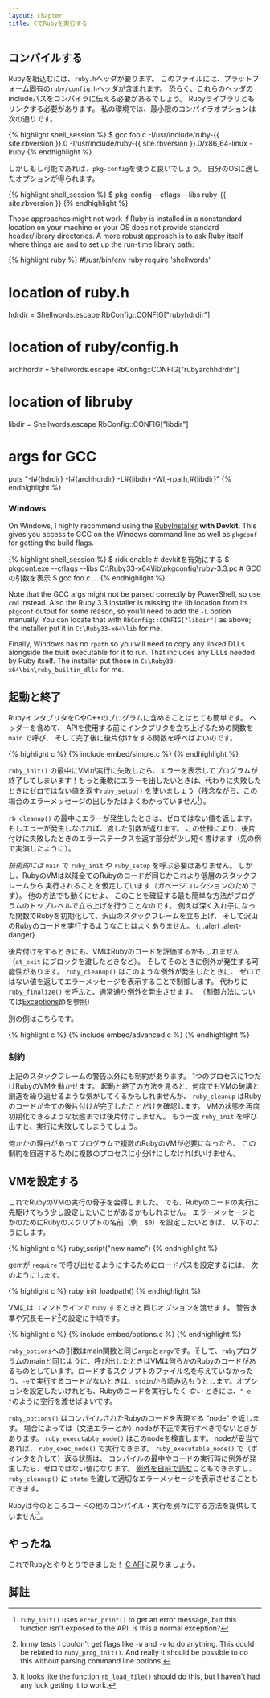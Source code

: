```yaml
---
layout: chapter
title: CでRubyを実行する
---
```


## コンパイルする ##

Rubyを組込むには、`ruby.h`ヘッダが要ります。
このファイルには、プラットフォーム固有の`ruby/config.h`ヘッダが含まれます。
恐らく、これらのヘッダのincludeパスをコンパイラに伝える必要があるでしょう。
Rubyライブラリともリンクする必要があります。
私の環境では、最小限のコンパイラオプションは次の通りです。

{% highlight shell_session %}
$ gcc foo.c -I/usr/include/ruby-{{ site.rbversion }}.0
-I/usr/include/ruby-{{ site.rbversion }}.0/x86_64-linux -lruby
{% endhighlight %}

しかしもし可能であれば、`pkg-config`を使うと良いでしょう。
自分のOSに適したオプションが得られます。

{% highlight shell_session %}
$ pkg-config --cflags --libs ruby-{{ site.rbversion }}
{% endhighlight %}

Those approaches might not work if Ruby is installed in a nonstandard
location on your machine or your OS does not provide standard header/library
directories.  A more robust approach is to ask Ruby itself where things are
and to set up the run-time library path:

{% highlight ruby %} #!/usr/bin/env ruby require 'shellwords'

# location of ruby.h
hdrdir = Shellwords.escape RbConfig::CONFIG["rubyhdrdir"]
# location of ruby/config.h
archhdrdir = Shellwords.escape RbConfig::CONFIG["rubyarchhdrdir"]
# location of libruby
libdir = Shellwords.escape RbConfig::CONFIG["libdir"]

# args for GCC
puts "-I#{hdrdir} -I#{archhdrdir} -L#{libdir} -Wl,-rpath,#{libdir}" {%
endhighlight %}

### Windows

On Windows, I highly recommend using the
[RubyInstaller](https://rubyinstaller.org/downloads/) **with Devkit**.  This
gives you access to GCC on the Windows command line as well as `pkgconf` for
getting the build flags.

{% highlight shell_session %}
$ ridk enable # devkitを有効にする
$ pkgconf.exe --cflags --libs C:\Ruby33-x64\lib\pkgconfig\ruby-3.3.pc #
GCCの引数を表示
$ gcc foo.c ...
{% endhighlight %}

Note that the GCC args might not be parsed correctly by PowerShell, so use
`cmd` instead.  Also the Ruby 3.3 installer is missing the lib location from
its `pkgconf` output for some reason, so you'll need to add the `-L` option
manually.  You can locate that with `RbConfig::CONFIG["libdir"]` as above;
the installer put it in `C:\Ruby33-x64\lib` for me.

Finally, Windows has no `rpath` so you will need to copy any linked DLLs
alongside the built executable for it to run.  That includes any DLLs needed
by Ruby itself.  The installer put those in
`C:\Ruby33-x64\bin\ruby_builtin_dlls` for me.

## 起動と終了 ##

RubyインタプリタをCやC++のプログラムに含めることはとても簡単です。
ヘッダーを含めて、
APIを使用する前にインタプリタを立ち上げるための関数を `main` で呼び、
そして完了後に後片付けをする関数を呼べばよいのです。

{% highlight c %}
{% include embed/simple.c %}
{% endhighlight %}

`ruby_init()`
の最中にVMが実行に失敗したら、エラーを表示してプログラムが終了してしまいます！もっと柔軟にエラーを出したいときは、代わりに失敗したときにゼロではない値を返す`ruby_setup()`
を使いましょう（残念ながら、この場合のエラーメッセージの出しかたはよくわかっていません[^err]）。

`rb_cleanup()` の最中にエラーが発生したときは、ゼロではない値を返します。
もしエラーが発生しなければ、渡した引数が返ります。
この仕様により、後片付けに失敗したときのエラーステータスを返す部分が少し短く書けます（先の例で実演したように）。

_技術的には_ `main` で `ruby_init` や `ruby_setup` を呼ぶ必要はありません。
しかし、RubyのVMは以降全てのRubyのコードが同じかこれより低層のスタックフレームから
実行されることを仮定しています（ガベージコレクションのためです）。
他の方法でも動くにせよ、
このことを確証する最も簡単な方法がプログラムのトップレベルで立ち上げを行うことなのです。
例えば深く入れ子になった関数でRubyを初期化して、沢山のスタックフレームを立ち上げ、
そして沢山のRubyのコードを実行するようなことはよくありません。
{: .alert .alert-danger}

後片付けをするときにも、VMはRubyのコードを評価するかもしれません（`at_exit` にブロックを渡したときなど）。
そしてそのときに例外が発生する可能性があります。
`ruby_cleanup()` はこのような例外が発生したときに、
ゼロではない値を返してエラーメッセージを表示することで制御します。
代わりに `ruby_finalize()` を呼ぶと、通常通り例外を発生させます。
（制御方法については[Exceptions](../c#rescue)節を参照）

別の例はこちらです。

{% highlight c %}
{% include embed/advanced.c %}
{% endhighlight %}

### 制約 ###

上記のスタックフレームの警告以外にも制約があります。
1つのプロセスに1つだけRubyのVMを動かせます。
起動と終了の方法を見ると、何度でもVMの破壊と創造を繰り返せるような気がしてくるかもしれませんが、
`ruby_cleanup` はRubyのコードが全ての後片付けが完了したことだけを確認します。
VMの状態を再度初期化できるような状態までは後片付けしません。
もう一度 `ruby_init` を呼び出すと、実行に失敗してしまうでしょう。

何かかの理由があってプログラムで複数のRubyのVMが必要になったら、
この制約を回避するために複数のプロセスに小分けにしなければいけません。

## VMを設定する ##

これでRubyのVMの実行の骨子を会得しました。
でも、Rubyのコードの実行に先駆けてもう少し設定したいことがあるかもしれません。
エラーメッセージとかのためにRubyのスクリプトの名前（例：`$0`）を設定したいときは、
以下のようにします。

{% highlight c %}
ruby_script("new name")
{% endhighlight %}

gemが `require` で呼び出せるようにするためにロードパスを設定するには、
次のようにします。

{% highlight c %}
ruby_init_loadpath()
{% endhighlight %}

VMにはコマンドラインで `ruby` するときと同じオプションを渡せます。
警告水準や冗長モード[^opt]の設定に手頃です。

{% highlight c %}
{% include embed/options.c %}
{% endhighlight %}

`ruby_options`への引数はmain関数と同じ`argc`と`argv`です。そして、`ruby`プログラムのmainと同じように、呼び出したときはVMは何らかのRubyのコードがあるものとしています。ロードするスクリプトのファイル名を与えていなかったり、`-e`で実行するコードがないときは、`stdin`から読み込もうとします。オプションを設定したいけれども、Rubyのコードを実行したく
_ない_ ときには、`"-e "`のように空行を渡せばよいです。

`ruby_options()` はコンパイルされたRubyのコードを表現する "node" を返します。
場合によっては（文法エラーとか）nodeが不正で実行すべきでないときがあります。
`ruby_executable_node()` はこのnodeを検査します。
nodeが妥当であれば、 `ruby_exec_node()` で実行できます。
`ruby_executable_node()` で（ポインタを介して）返る状態は、
コンパイルの最中やコードの実行時に例外が発生したら、ゼロではない値になります。
[例外を自前で読む](../c#rescue)こともできますし、
`ruby_cleanup()` に `state` を渡して適切なエラーメッセージを表示させることもできます。

Rubyは今のところコードの他のコンパイル・実行を別々にする方法を提供していません[^load]。

## やったね ##

これでRubyとやりとりできました！
[C API](../c)に戻りましょう。

## 脚註 ##

[^err]: `ruby_init()` uses `error_print()` to get an error message, but this
function isn't exposed to the API. Is this a normal exception?

[^opt]: In my tests I couldn't get flags like `-w` and `-v` to do anything. This
could be related to `ruby_prog_init()`. And really it should be possible to
do this without parsing command line options.

[^load]: It looks like the function `rb_load_file()` should do this, but I haven't
had any luck getting it to work.

